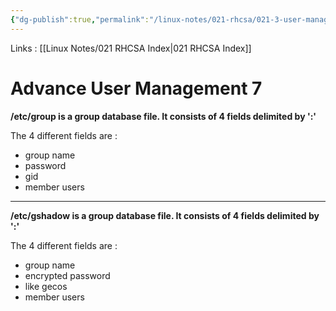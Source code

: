 ```yaml
---
{"dg-publish":true,"permalink":"/linux-notes/021-rhcsa/021-3-user-management/021-3-5-6-advance-user-management-7/"}
---
```


Links : [[Linux Notes/021 RHCSA Index\|021 RHCSA Index]]

# Advance User Management 7

**/etc/group is a group database file. It consists of 4 fields delimited by ':'** 

<style> .container {font-family: sans-serif; text-align: center;} .button-wrapper button {z-index: 1;height: 40px; width: 100px; margin: 10px;padding: 5px;} .excalidraw .App-menu_top .buttonList { display: flex;} .excalidraw-wrapper { height: 800px; margin: 50px; position: relative;} :root[dir="ltr"] .excalidraw .layer-ui__wrapper .zen-mode-transition.App-menu_bottom--transition-left {transform: none;} </style><script src="https://cdn.jsdelivr.net/npm/react@17/umd/react.production.min.js"></script><script src="https://cdn.jsdelivr.net/npm/react-dom@17/umd/react-dom.production.min.js"></script><script type="text/javascript" src="https://cdn.jsdelivr.net/npm/@excalidraw/excalidraw@0/dist/excalidraw.production.min.js"></script><div id="021-3-4-6_Advance_User_Management_7_2023-09-23_1901.25.excalidraw.md1"></div><script>(function(){const InitialData={"type":"excalidraw","version":2,"source":"https://github.com/zsviczian/obsidian-excalidraw-plugin/releases/tag/1.9.19","elements":[{"id":"9lMCAa0kugtQNv8ermyzU","type":"line","x":-240.95322584069294,"y":-198.99023105787194,"width":0,"height":49.5999755859375,"angle":0,"strokeColor":"#1e1e1e","backgroundColor":"transparent","fillStyle":"hachure","strokeWidth":1,"strokeStyle":"solid","roughness":1,"opacity":100,"groupIds":[],"frameId":null,"roundness":{"type":2},"seed":2001575144,"version":51,"versionNonce":123167208,"isDeleted":false,"boundElements":null,"updated":1695476003087,"link":null,"locked":false,"points":[[0,0],[0,49.5999755859375]],"lastCommittedPoint":null,"startBinding":null,"endBinding":null,"startArrowhead":null,"endArrowhead":null},{"id":"_XO97RdaMsGlBAGrEO5x8","type":"line","x":67.53372325067934,"y":-203.82500689962637,"width":1.5999755859375,"height":51.99998474121094,"angle":0,"strokeColor":"#1e1e1e","backgroundColor":"transparent","fillStyle":"hachure","strokeWidth":1,"strokeStyle":"solid","roughness":1,"opacity":100,"groupIds":[],"frameId":null,"roundness":{"type":2},"seed":1597477016,"version":80,"versionNonce":1064584856,"isDeleted":false,"boundElements":null,"updated":1695476008102,"link":null,"locked":false,"points":[[0,0],[-1.5999755859375,51.99998474121094]],"lastCommittedPoint":null,"startBinding":null,"endBinding":null,"startArrowhead":null,"endArrowhead":null},{"id":"8SqcKGFF","type":"text","x":-217.15378068255382,"y":-184.69303543698487,"width":255.83985900878906,"height":25,"angle":0,"strokeColor":"#1e1e1e","backgroundColor":"transparent","fillStyle":"hachure","strokeWidth":1,"strokeStyle":"solid","roughness":1,"opacity":100,"groupIds":[],"frameId":null,"roundness":null,"seed":17704088,"version":62,"versionNonce":719591320,"isDeleted":false,"boundElements":null,"updated":1695476000624,"link":null,"locked":false,"text":"hr : x : 1006 : ram, shyam","rawText":"hr : x : 1006 : ram, shyam","fontSize":20,"fontFamily":1,"textAlign":"left","verticalAlign":"top","baseline":18,"containerId":null,"originalText":"hr : x : 1006 : ram, shyam","lineHeight":1.25}],"appState":{"theme":"dark","viewBackgroundColor":"#ffffff","currentItemStrokeColor":"#1e1e1e","currentItemBackgroundColor":"transparent","currentItemFillStyle":"hachure","currentItemStrokeWidth":1,"currentItemStrokeStyle":"solid","currentItemRoughness":1,"currentItemOpacity":100,"currentItemFontFamily":1,"currentItemFontSize":20,"currentItemTextAlign":"left","currentItemStartArrowhead":null,"currentItemEndArrowhead":"arrow","scrollX":301.90374883812444,"scrollY":466.0408641776438,"zoom":{"value":1.1500000000000001},"currentItemRoundness":"round","gridSize":null,"gridColor":{"Bold":"#C9C9C9FF","Regular":"#EDEDEDFF"},"currentStrokeOptions":null,"previousGridSize":null,"frameRendering":{"enabled":true,"clip":true,"name":true,"outline":true}},"files":{}};InitialData.scrollToContent=true;App=()=>{const e=React.useRef(null),t=React.useRef(null),[n,i]=React.useState({width:void 0,height:void 0});return React.useEffect(()=>{i({width:t.current.getBoundingClientRect().width,height:t.current.getBoundingClientRect().height});const e=()=>{i({width:t.current.getBoundingClientRect().width,height:t.current.getBoundingClientRect().height})};return window.addEventListener("resize",e),()=>window.removeEventListener("resize",e)},[t]),React.createElement(React.Fragment,null,React.createElement("div",{className:"excalidraw-wrapper",ref:t},React.createElement(ExcalidrawLib.Excalidraw,{ref:e,width:n.width,height:n.height,initialData:InitialData,viewModeEnabled:!0,zenModeEnabled:!0,gridModeEnabled:!1})))},excalidrawWrapper=document.getElementById("021-3-4-6_Advance_User_Management_7_2023-09-23_1901.25.excalidraw.md1");ReactDOM.render(React.createElement(App),excalidrawWrapper);})();</script>

The 4 different fields are :
- group name
- password 
- gid
- member users

---

**/etc/gshadow is a group database file. It consists of 4 fields delimited by ':'**

<div id="021-3-4-6_Advance_User_Management_7_2023-09-23_1903.53.excalidraw.md2"></div><script>(function(){const InitialData={"type":"excalidraw","version":2,"source":"https://github.com/zsviczian/obsidian-excalidraw-plugin/releases/tag/1.9.19","elements":[{"id":"dUPAApGnOupbrsA7g98iM","type":"line","x":-261.4750366210938,"y":-91.02500915527344,"width":0.79998779296875,"height":48.7999267578125,"angle":0,"strokeColor":"#1e1e1e","backgroundColor":"transparent","fillStyle":"hachure","strokeWidth":1,"strokeStyle":"solid","roughness":1,"opacity":100,"groupIds":[],"frameId":null,"roundness":{"type":2},"seed":330316440,"version":61,"versionNonce":1323037928,"isDeleted":false,"boundElements":null,"updated":1695476083455,"link":null,"locked":false,"points":[[0,0],[-0.79998779296875,48.7999267578125]],"lastCommittedPoint":null,"startBinding":null,"endBinding":null,"startArrowhead":null,"endArrowhead":null},{"id":"NG5YsNgwxOID2yZRP7BW0","type":"line","x":200.925048828125,"y":-98.2250213623047,"width":3.199951171875,"height":54.4000244140625,"angle":0,"strokeColor":"#1e1e1e","backgroundColor":"transparent","fillStyle":"hachure","strokeWidth":1,"strokeStyle":"solid","roughness":1,"opacity":100,"groupIds":[],"frameId":null,"roundness":{"type":2},"seed":215799016,"version":212,"versionNonce":1118322408,"isDeleted":false,"boundElements":null,"updated":1695476202118,"link":null,"locked":false,"points":[[0,0],[3.199951171875,54.4000244140625]],"lastCommittedPoint":null,"startBinding":null,"endBinding":null,"startArrowhead":null,"endArrowhead":null},{"id":"50216g2a","type":"text","x":-242.675048828125,"y":-85.82499694824219,"width":429.7157897949219,"height":35,"angle":0,"strokeColor":"#1e1e1e","backgroundColor":"transparent","fillStyle":"hachure","strokeWidth":1,"strokeStyle":"solid","roughness":1,"opacity":100,"groupIds":[],"frameId":null,"roundness":null,"seed":752399848,"version":54,"versionNonce":1586082792,"isDeleted":false,"boundElements":[{"id":"W9HfVde3dQBAKIS1dEUFF","type":"arrow"}],"updated":1695476156114,"link":null,"locked":false,"text":"hr : ! : description : ram, shyam","rawText":"hr : ! : description : ram, shyam","fontSize":28,"fontFamily":1,"textAlign":"left","verticalAlign":"top","baseline":24,"containerId":null,"originalText":"hr : ! : description : ram, shyam","lineHeight":1.25},{"id":"W9HfVde3dQBAKIS1dEUFF","type":"arrow","x":190.56902986026267,"y":-41.25472101737793,"width":18.357404479068663,"height":38.80514837526607,"angle":0,"strokeColor":"#1e1e1e","backgroundColor":"transparent","fillStyle":"hachure","strokeWidth":1,"strokeStyle":"solid","roughness":1,"opacity":100,"groupIds":[],"frameId":null,"roundness":{"type":2},"seed":1432341224,"version":400,"versionNonce":1555553688,"isDeleted":false,"boundElements":null,"updated":1695476193245,"link":null,"locked":false,"points":[[0,0],[18.357404479068663,38.80514837526607]],"lastCommittedPoint":null,"startBinding":{"elementId":"50216g2a","focus":-0.9213199166680767,"gap":9.570275930864256},"endBinding":{"elementId":"LSGOO6XG","focus":-0.12997477975463637,"gap":13.024569590354048},"startArrowhead":null,"endArrowhead":"arrow"},{"id":"LSGOO6XG","type":"text","x":169.72509765625,"y":10.574996948242188,"width":134.99986267089844,"height":50,"angle":0,"strokeColor":"#1e1e1e","backgroundColor":"transparent","fillStyle":"hachure","strokeWidth":1,"strokeStyle":"solid","roughness":1,"opacity":100,"groupIds":[],"frameId":null,"roundness":null,"seed":443643624,"version":277,"versionNonce":169372312,"isDeleted":false,"boundElements":[{"id":"W9HfVde3dQBAKIS1dEUFF","type":"arrow"}],"updated":1695476193245,"link":null,"locked":false,"text":"Supplementary\nAssociation","rawText":"Supplementary\nAssociation","fontSize":20,"fontFamily":1,"textAlign":"left","verticalAlign":"top","baseline":43,"containerId":null,"originalText":"Supplementary\nAssociation","lineHeight":1.25}],"appState":{"theme":"dark","viewBackgroundColor":"#ffffff","currentItemStrokeColor":"#1e1e1e","currentItemBackgroundColor":"transparent","currentItemFillStyle":"hachure","currentItemStrokeWidth":1,"currentItemStrokeStyle":"solid","currentItemRoughness":1,"currentItemOpacity":100,"currentItemFontFamily":1,"currentItemFontSize":28,"currentItemTextAlign":"left","currentItemStartArrowhead":null,"currentItemEndArrowhead":"arrow","scrollX":311.125,"scrollY":364.1750183105469,"zoom":{"value":1},"currentItemRoundness":"round","gridSize":null,"gridColor":{"Bold":"#C9C9C9FF","Regular":"#EDEDEDFF"},"currentStrokeOptions":null,"previousGridSize":null,"frameRendering":{"enabled":true,"clip":true,"name":true,"outline":true}},"files":{}};InitialData.scrollToContent=true;App=()=>{const e=React.useRef(null),t=React.useRef(null),[n,i]=React.useState({width:void 0,height:void 0});return React.useEffect(()=>{i({width:t.current.getBoundingClientRect().width,height:t.current.getBoundingClientRect().height});const e=()=>{i({width:t.current.getBoundingClientRect().width,height:t.current.getBoundingClientRect().height})};return window.addEventListener("resize",e),()=>window.removeEventListener("resize",e)},[t]),React.createElement(React.Fragment,null,React.createElement("div",{className:"excalidraw-wrapper",ref:t},React.createElement(ExcalidrawLib.Excalidraw,{ref:e,width:n.width,height:n.height,initialData:InitialData,viewModeEnabled:!0,zenModeEnabled:!0,gridModeEnabled:!1})))},excalidrawWrapper=document.getElementById("021-3-4-6_Advance_User_Management_7_2023-09-23_1903.53.excalidraw.md2");ReactDOM.render(React.createElement(App),excalidrawWrapper);})();</script>

The 4 different fields are :
- group name
- encrypted password 
- like gecos
- member users
